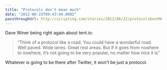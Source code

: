 ```yaml
---
title: "Protocols don't mean much"
date: "2012-08-23T09:43:44.000Z"
passthroughUrl: http://scripting.com/stories/2012/08/22/protocolsDontMeanMuch.html
---
```


Dave Winer being right again about tent.io: 

> “Think of a protocol like a road. You could have a wonderful road. Well paved. Wide lanes. Great rest areas. But if it goes from nowhere to nowhere, it’s not going to be very popular, no matter how nice it is”

Whatever is going to be there after Twitter, it won't be just a protocol.